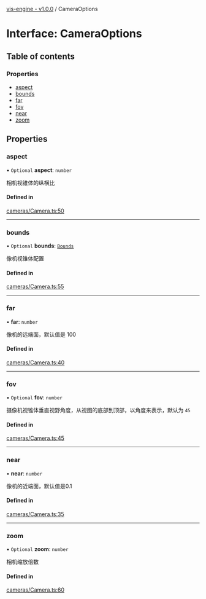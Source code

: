 [vis-engine - v1.0.0](../index.md) / CameraOptions

# Interface: CameraOptions

## Table of contents

### Properties

- [aspect](CameraOptions.md#aspect)
- [bounds](CameraOptions.md#bounds)
- [far](CameraOptions.md#far)
- [fov](CameraOptions.md#fov)
- [near](CameraOptions.md#near)
- [zoom](CameraOptions.md#zoom)

## Properties

### aspect

• `Optional` **aspect**: `number`

相机视锥体的纵横比

#### Defined in

[cameras/Camera.ts:50](https://github.com/sakitam-gis/vis-engine/blob/master/src/cameras/Camera.ts?at&#x3D;4193568#line&#x3D;50)

___

### bounds

• `Optional` **bounds**: [`Bounds`](../index.md#bounds)

像机视锥体配置

#### Defined in

[cameras/Camera.ts:55](https://github.com/sakitam-gis/vis-engine/blob/master/src/cameras/Camera.ts?at&#x3D;4193568#line&#x3D;55)

___

### far

• **far**: `number`

像机的远端面，默认值是 100

#### Defined in

[cameras/Camera.ts:40](https://github.com/sakitam-gis/vis-engine/blob/master/src/cameras/Camera.ts?at&#x3D;4193568#line&#x3D;40)

___

### fov

• `Optional` **fov**: `number`

摄像机视锥体垂直视野角度，从视图的底部到顶部，以角度来表示，默认为 `45`

#### Defined in

[cameras/Camera.ts:45](https://github.com/sakitam-gis/vis-engine/blob/master/src/cameras/Camera.ts?at&#x3D;4193568#line&#x3D;45)

___

### near

• **near**: `number`

像机的近端面，默认值是0.1

#### Defined in

[cameras/Camera.ts:35](https://github.com/sakitam-gis/vis-engine/blob/master/src/cameras/Camera.ts?at&#x3D;4193568#line&#x3D;35)

___

### zoom

• `Optional` **zoom**: `number`

相机缩放倍数

#### Defined in

[cameras/Camera.ts:60](https://github.com/sakitam-gis/vis-engine/blob/master/src/cameras/Camera.ts?at&#x3D;4193568#line&#x3D;60)
